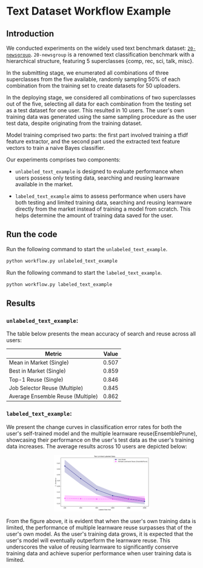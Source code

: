 # Text Dataset Workflow Example

## Introduction

We conducted experiments on the widely used text benchmark dataset: [``20-newsgroup``](http://qwone.com/~jason/20Newsgroups/).
``20-newsgroup`` is a renowned text classification benchmark with a hierarchical structure, featuring 5 superclasses {comp, rec, sci, talk, misc}.

In the submitting stage, we enumerated all combinations of three superclasses from the five available, randomly sampling 50% of each combination from the training set to create datasets for 50 uploaders.

In the deploying stage, we considered all combinations of two superclasses out of the five, selecting all data for each combination from the testing set as a test dataset for one user. This resulted in 10 users.
The user's own training data was generated using the same sampling procedure as the user test data, despite originating from the training dataset.

Model training comprised two parts: the first part involved training a tfidf feature extractor, and the second part used the extracted text feature vectors to train a naive Bayes classifier.

Our experiments comprises two components:

* ``unlabeled_text_example`` is designed to evaluate performance when users possess only testing data, searching and reusing learnware available in the market.

* ``labeled_text_example`` aims to assess performance when users have both testing and limited training data, searching and reusing learnware directly from the market instead of training a model from scratch. This helps determine the amount of training data saved for the user.


## Run the code

Run the following command to start the ``unlabeled_text_example``.

```bash
python workflow.py unlabeled_text_example
```

Run the following command to start the ``labeled_text_example``.

```bash
python workflow.py labeled_text_example
```

## Results

### ``unlabeled_text_example``:

The table below presents the mean accuracy of search and reuse across all users:

| Metric                               | Value               |
|--------------------------------------|---------------------|
| Mean in Market (Single)              | 0.507               |
| Best in Market (Single)              | 0.859               |
| Top-1 Reuse (Single)                 | 0.846               |
| Job Selector Reuse (Multiple)        | 0.845               |
| Average Ensemble Reuse (Multiple)    | 0.862               |

### ``labeled_text_example``:

We present the change curves in classification error rates for both the user's self-trained model and the multiple learnware reuse(EnsemblePrune), showcasing their performance on the user's test data as the user's training data increases. The average results across 10 users are depicted below:

<div align=center>
  <img src="../../docs/_static/img/text_labeled_curves.png" alt="Text Limited Labeled Data" style="width:50%;" />
</div>

From the figure above, it is evident that when the user's own training data is limited, the performance of multiple learnware reuse surpasses that of the user's own model. As the user's training data grows, it is expected that the user's model will eventually outperform the learnware reuse. This underscores the value of reusing learnware to significantly conserve training data and achieve superior performance when user training data is limited.
